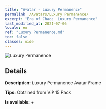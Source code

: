 ```yaml
---
title: "Avatar - Luxury Permanence"
permalink: /Avatars/Luxury Permanence/
excerpt: "Era of Chaos  Luxury Permanence"
last_modified_at: 2021-07-06
locale: en
ref: "Luxury Permanence.md"
toc: false
classes: wide
---
```

 ![Luxury Permanence](/images/a/avatarFrame_80.png)

## Details

 **Description:** Luxury Permanence Avatar Frame 

 **Tips:** Obtained from VIP 15 Pack 

 **Is available:**  + 

